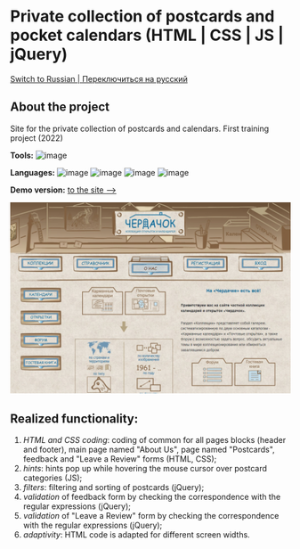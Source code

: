 # Private collection of postcards and pocket calendars (HTML | CSS | JS | jQuery)

[Switch to Russian | Переключиться на русский](./README-ru.md)

## About the project
Site for the private collection of postcards and calendars. First training project (2022)

**Tools:** 
![image](https://img.shields.io/badge/VSCode-0078D4?style=for-the-badge&logo=visual%20studio%20code&logoColor=white "Visual Studio Code")

**Languages:** 
![image](https://img.shields.io/badge/HTML5-E34F26?style=for-the-badge&logo=html5&logoColor=white "HTML") 
![image](https://img.shields.io/badge/CSS3-1572B6?style=for-the-badge&logo=css3&logoColor=white "CSS") 
![image](https://img.shields.io/badge/JavaScript-323330?style=for-the-badge&logo=javascript&logoColor=F7DF1E "JS") 
![image](https://img.shields.io/badge/jQuery-0769AD?style=for-the-badge&logo=jquery&logoColor=white "jQuery") 

**Demo version:** [ to the site -->](https://the-all-spark.github.io/postcards-calendars-collection/) 

![screenshot](./img/main_page_screenshot.jpg "Скриншот главной страницы сайта")

## Realized functionality:
1. _HTML and CSS coding_: coding of common for all pages blocks (header and footer), main page named "About Us", page named "Postcards", feedback and "Leave a Review" forms (HTML, CSS);
2. _hints_: hints pop up while hovering the mouse cursor over postcard categories (JS);
3. _filters_: filtering and sorting of postcards (jQuery);
4. _validation_ of feedback form by checking the correspondence with the regular expressions (jQuery);
5. _validation_ of "Leave a Review" form by checking the correspondence with the regular expressions (jQuery); 
6. _adaptivity_: HTML code is adapted for different screen widths.
